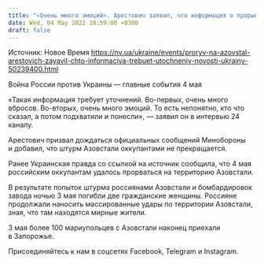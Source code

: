 ```yaml
---
title: "«Очень много эмоций». Арестович заявил, что информация о прорыве оккупантов на Азовсталь требует уточнений"
date: Wed, 04 May 2022 18:59:00 +0300
draft: false
---
```

Источник: Новое Время https://nv.ua/ukraine/events/proryv-na-azovstal-arestovich-zayavil-chto-informaciya-trebuet-utochneniy-novosti-ukrainy-50239400.html


Война России против Украины — главные события 4 мая

«Такая информация требует уточнений. Во-первых, очень много вбросов. Во-вторых, очень много эмоций. То есть непонятно, кто что сказал, а потом подхватили и понесли», — заявил он в интервью 24 каналу.

Арестович призвал дождаться официальных сообщений Минобороны и добавил, что штурм Азовстали оккупантами не прекращается. 

Ранее Украинская правда со ссылкой на источник сообщила, что 4 мая российским оккупантам удалось прорваться на территорию Азовстали.

В результате попыток штурма россиянами Азовстали и бомбардировок завода ночью 3 мая погибли две гражданские женщины. Россияне продолжали наносить массированные удары по территории Азовстали, зная, что там находятся мирные жители.

3 мая более 100 мариупольцев с Азовстали наконец приехали в Запорожье.

Присоединяйтесь к нам в соцсетях Facebook, Telegram и Instagram.
